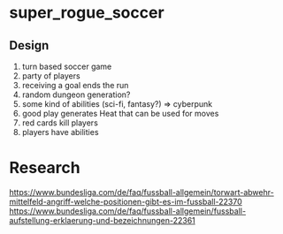 # super_rogue_soccer

## Design

1. turn based soccer game
2. party of players
3. receiving a goal ends the run
4. random dungeon generation?
5. some kind of abilities (sci-fi, fantasy?) => cyberpunk
6. good play generates Heat that can be used for moves
7. red cards kill players
8. players have abilities

# Research
https://www.bundesliga.com/de/faq/fussball-allgemein/torwart-abwehr-mittelfeld-angriff-welche-positionen-gibt-es-im-fussball-22370
https://www.bundesliga.com/de/faq/fussball-allgemein/fussball-aufstellung-erklaerung-und-bezeichnungen-22361